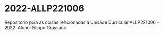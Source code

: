 # 2022-ALLP221006
Repositório para as coisas relacionadas a Unidade Curricular ALLP221006 - 2022.
Aluno: Filippo Grassano 